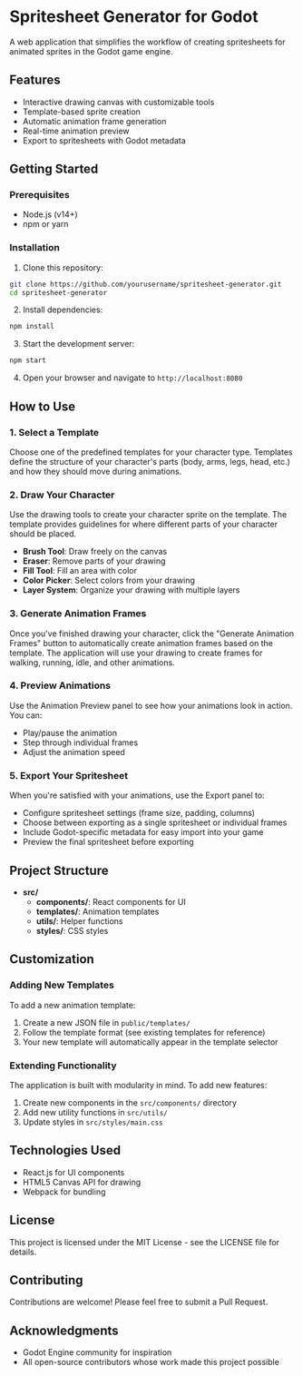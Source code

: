 # Spritesheet Generator for Godot

A web application that simplifies the workflow of creating spritesheets for animated sprites in the Godot game engine.

## Features

- Interactive drawing canvas with customizable tools
- Template-based sprite creation
- Automatic animation frame generation
- Real-time animation preview
- Export to spritesheets with Godot metadata

## Getting Started

### Prerequisites

- Node.js (v14+)
- npm or yarn

### Installation

1. Clone this repository:
```bash
git clone https://github.com/yourusername/spritesheet-generator.git
cd spritesheet-generator
```

2. Install dependencies:
```bash
npm install
```

3. Start the development server:
```bash
npm start
```

4. Open your browser and navigate to `http://localhost:8080`

## How to Use

### 1. Select a Template

Choose one of the predefined templates for your character type. Templates define the structure of your character's parts (body, arms, legs, head, etc.) and how they should move during animations.

### 2. Draw Your Character

Use the drawing tools to create your character sprite on the template. The template provides guidelines for where different parts of your character should be placed.

- **Brush Tool**: Draw freely on the canvas
- **Eraser**: Remove parts of your drawing
- **Fill Tool**: Fill an area with color
- **Color Picker**: Select colors from your drawing
- **Layer System**: Organize your drawing with multiple layers

### 3. Generate Animation Frames

Once you've finished drawing your character, click the "Generate Animation Frames" button to automatically create animation frames based on the template. The application will use your drawing to create frames for walking, running, idle, and other animations.

### 4. Preview Animations

Use the Animation Preview panel to see how your animations look in action. You can:
- Play/pause the animation
- Step through individual frames
- Adjust the animation speed

### 5. Export Your Spritesheet

When you're satisfied with your animations, use the Export panel to:
- Configure spritesheet settings (frame size, padding, columns)
- Choose between exporting as a single spritesheet or individual frames
- Include Godot-specific metadata for easy import into your game
- Preview the final spritesheet before exporting

## Project Structure

- **src/**
  - **components/**: React components for UI
  - **templates/**: Animation templates
  - **utils/**: Helper functions
  - **styles/**: CSS styles

## Customization

### Adding New Templates

To add a new animation template:

1. Create a new JSON file in `public/templates/`
2. Follow the template format (see existing templates for reference)
3. Your new template will automatically appear in the template selector

### Extending Functionality

The application is built with modularity in mind. To add new features:

1. Create new components in the `src/components/` directory
2. Add new utility functions in `src/utils/`
3. Update styles in `src/styles/main.css`

## Technologies Used

- React.js for UI components
- HTML5 Canvas API for drawing
- Webpack for bundling

## License

This project is licensed under the MIT License - see the LICENSE file for details.

## Contributing

Contributions are welcome! Please feel free to submit a Pull Request.

## Acknowledgments

- Godot Engine community for inspiration
- All open-source contributors whose work made this project possible